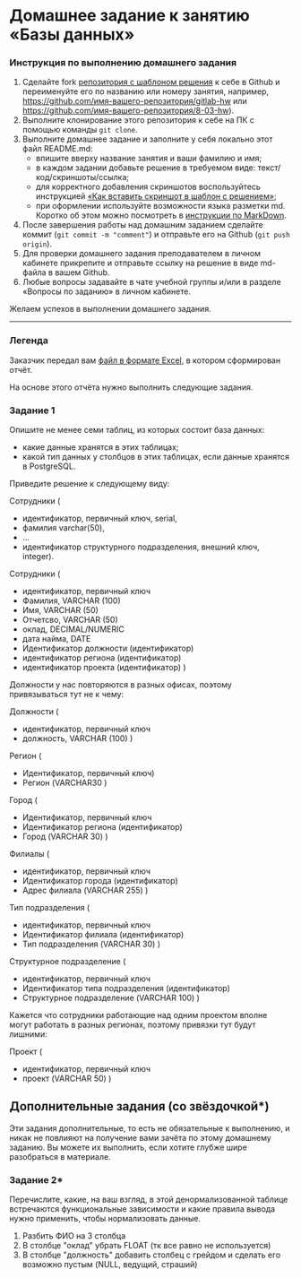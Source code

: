 # Домашнее задание к занятию «Базы данных»

### Инструкция по выполнению домашнего задания

1. Сделайте fork [репозитория c шаблоном решения](https://github.com/netology-code/sys-pattern-homework) к себе в Github и переименуйте его по названию или номеру занятия, например, https://github.com/имя-вашего-репозитория/gitlab-hw или https://github.com/имя-вашего-репозитория/8-03-hw).
2. Выполните клонирование этого репозитория к себе на ПК с помощью команды `git clone`.
3. Выполните домашнее задание и заполните у себя локально этот файл README.md:
   - впишите вверху название занятия и ваши фамилию и имя;
   - в каждом задании добавьте решение в требуемом виде: текст/код/скриншоты/ссылка;
   - для корректного добавления скриншотов воспользуйтесь инструкцией [«Как вставить скриншот в шаблон с решением»](https://github.com/netology-code/sys-pattern-homework/blob/main/screen-instruction.md);
   - при оформлении используйте возможности языка разметки md. Коротко об этом можно посмотреть в [инструкции по MarkDown](https://github.com/netology-code/sys-pattern-homework/blob/main/md-instruction.md).
4. После завершения работы над домашним заданием сделайте коммит (`git commit -m "comment"`) и отправьте его на Github (`git push origin`).
5. Для проверки домашнего задания преподавателем в личном кабинете прикрепите и отправьте ссылку на решение в виде md-файла в вашем Github.
6. Любые вопросы задавайте в чате учебной группы и/или в разделе «Вопросы по заданию» в личном кабинете.

Желаем успехов в выполнении домашнего задания.

---
### Легенда

Заказчик передал вам [файл в формате Excel](https://github.com/netology-code/sdb-homeworks/blob/main/resources/hw-12-1.xlsx), в котором сформирован отчёт. 

На основе этого отчёта нужно выполнить следующие задания.

### Задание 1

Опишите не менее семи таблиц, из которых состоит база данных:

- какие данные хранятся в этих таблицах;
- какой тип данных у столбцов в этих таблицах, если данные хранятся в PostgreSQL.

Приведите решение к следующему виду:

Сотрудники (

- идентификатор, первичный ключ, serial,
- фамилия varchar(50),
- ...
- идентификатор структурного подразделения, внешний ключ, integer).


Сотрудники (
- идентификатор, первичный ключ
- Фамилия, VARCHAR (100)
- Имя, VARCHAR (50)
- Отчетсво, VARCHAR (50)
- оклад, DECIMAL/NUMERIC
- дата найма, DATE
- Идентификатор должности (идентификатор)
- идентификатор региона (идентификатор)
- идентификатор проекта (идентификатор)
)

Должности у нас повторяются в разных офисах, поэтому привязываться тут не к чему:

Должности (
- идентификатор, первичный ключ
- должность, VARCHAR (100)
)

Регион (
- Идентификатор, первичный ключ)
- Регион (VARCHAR30
)

Город (
- Идентификатор, первичный ключ
- Идентификатор региона (идентификатор)
- Город (VARCHAR 30)
) 

Филиалы (
- идентификатор, первичный ключ
- Идентификатор города (идентификатор)
- Адрес филиала (VARCHAR 255)
)

Тип подразделения (
- идентификатор, первичный ключ
- Идентификатор филиала (идентификатор)
- Тип подразделения (VARCHAR 30)
)

Структурное подразделение (
- идентификатор, первичный ключ
- Идентификатор типа подразделения (идентификатор)
- Структурное подразделение (VARCHAR 100)
)

Кажется что сотрудники работающие над одним проектом вполне могут работать в разных регионах, поэтому привязки тут будут лишними:

Проект (
- идентификатор, первичный ключ
- проект (VARCHAR 50)
)


## Дополнительные задания (со звёздочкой*)
Эти задания дополнительные, то есть не обязательные к выполнению, и никак не повлияют на получение вами зачёта по этому домашнему заданию. Вы можете их выполнить, если хотите глубже шире разобраться в материале.


### Задание 2*

Перечислите, какие, на ваш взгляд, в этой денормализованной таблице встречаются функциональные зависимости и какие правила вывода нужно применить, чтобы нормализовать данные.
1. Разбить ФИО на 3 столбца
2. В столбце "оклад" убрать FLOAT (тк все равно не используется)
3. В столбце "должность" добавить столбец с грейдом и сделать его возможно пустым (NULL, ведущий, страший)
